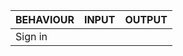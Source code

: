 |     BEHAVIOUR                   |         INPUT             |          OUTPUT        |
|---------------------------------|---------------------------|------------------------| 
| Sign in                | 